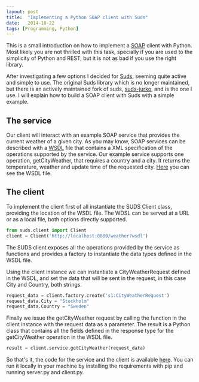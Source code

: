 ```yaml
---
layout: post
title:  "Implementing a Python SOAP client with Suds"
date:   2014-10-22
tags: [Programming, Python]
---
```


This is a small introduction on how to implement a [SOAP](http://en.wikipedia.org/wiki/SOAP) client with Python. Most likely you are not thrilled with this task, specially if you are used to the simplicity of Python and REST, but it is not as bad if you use the right library.

After investigating a few options I decided for [Suds](https://fedorahosted.org/suds/wiki/Documentation), seeming quite active and simple to use. The original Suds library which is no longer maintained, but there is an actively maintained fork of suds, [suds-jurko](https://bitbucket.org/jurko/suds/), and is the one I use. I will explain how to build a SOAP client with Suds with a simple example.

## The service

Our client will interact with an example SOAP service that provides the current weather of a given city. As you may know, SOAP services can be described with a [WSDL](https://en.wikipedia.org/wiki/Web_Services_Description_Language) file that contains a XML specification of the operations supported by the service. Our example service supports one operation, getCityWeather, that requires a country and a city. It returns the temperature, weather and update time of the requested city. [Here](https://github.com/adcaes/blog/blob/master/soap_suds_client/weather.wsdl) you can see the WSDL file.

## The client

To implement the client first of all instantiate the SUDS Client class, providing the location of the WSDL file. The WDSL can be served at a URL or as a local file, both options directly supported.

```python
from suds.client import Client
client = Client('http://localhost:8080/weather?wsdl')
```

The SUDS client exposes all the operations provided by the service as functions and provides a factory to instantiate the data types defined in the WSDL file.

Using the client instance we can instantiate a CityWeatherRequest defined in the WSDL, and set the data that will be sent in the request, in this case City and Country, both strings.

```python
request_data = client.factory.create('s1:CityWeatherRequest')
request_data.City = "Stockholm"
request_data.Country = "Sweden"
```

Finally we issue the getCityWeather request by calling the function in the client instance with the request data as a parameter. The result is a Python class that contains all the fields defined in the response type for the getCityWeather operation in the WSDL file.

```python
result = client.service.getCityWeather(request_data)
```
So that's it, the code for the service and the client is available [here](https://github.com/adcaes/blog/tree/master/soap_suds_client). You can run it locally in your machine by installing the requirements with pip and running server.py and client.py.
